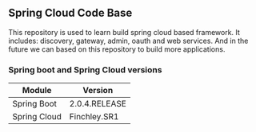 ## Spring Cloud Code Base
This repository is used to learn build spring cloud based framework. It includes: discovery, gateway, admin, oauth and web services. 
And in the future we can based on this repository to build more applications.

### Spring boot and Spring Cloud versions
|Module|Version|
-------|---------
|Spring Boot| 2.0.4.RELEASE|
|Spring Cloud| Finchley.SR1 | 
